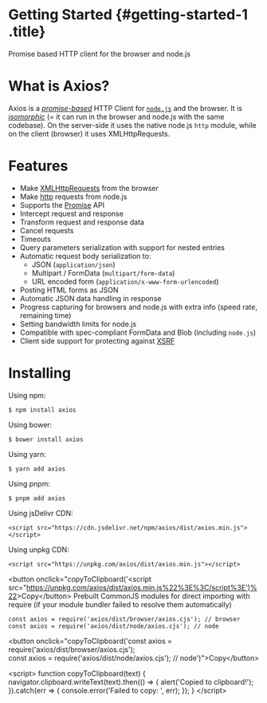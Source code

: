 # Getting Started {#getting-started-1 .title}

Promise based HTTP client for the browser and node.js

# What is Axios?

Axios is a *[promise-based](https://javascript.info/promise-basics)*
HTTP Client for [`node.js`](https://nodejs.org) and the browser. It is
*[isomorphic](https://www.lullabot.com/articles/what-is-an-isomorphic-application)*
(= it can run in the browser and node.js with the same codebase). On the
server-side it uses the native node.js `http` module, while on the
client (browser) it uses XMLHttpRequests.

# Features

- Make
  [XMLHttpRequests](https://developer.mozilla.org/en-US/docs/Web/API/XMLHttpRequest)
  from the browser
- Make [http](http://nodejs.org/api/http.html) requests from node.js
- Supports the
  [Promise](https://developer.mozilla.org/en-US/docs/Web/JavaScript/Reference/Global_Objects/Promise)
  API
- Intercept request and response
- Transform request and response data
- Cancel requests
- Timeouts
- Query parameters serialization with support for nested entries
- Automatic request body serialization to:
  - JSON (`application/json`)
  - Multipart / FormData (`multipart/form-data`)
  - URL encoded form (`application/x-www-form-urlencoded`)
- Posting HTML forms as JSON
- Automatic JSON data handling in response
- Progress capturing for browsers and node.js with extra info (speed
  rate, remaining time)
- Setting bandwidth limits for node.js
- Compatible with spec-compliant FormData and Blob (including `node.js`)
- Client side support for protecting against
  [XSRF](http://en.wikipedia.org/wiki/Cross-site_request_forgery)

# Installing

Using npm:

``` lang-bash
$ npm install axios
```

Using bower:

``` lang-bash
$ bower install axios
```

Using yarn:

``` lang-bash
$ yarn add axios
```

Using pnpm:

``` lang-bash
$ pnpm add axios
```

Using jsDelivr CDN:

``` lang-html
<script src="https://cdn.jsdelivr.net/npm/axios/dist/axios.min.js"></script>
```

Using unpkg CDN:

``` lang-html
<script src="https://unpkg.com/axios/dist/axios.min.js"></script>
```

\<button onclick=\"copyToClipboard(\'\<script
src=\"<https://unpkg.com/axios/dist/axios.min.js%22%3E%3C/script%3E')%22>\>Copy\</button\>
Prebuilt CommonJS modules for direct importing with require (if your
module bundler failed to resolve them automatically)

``` lang-js
const axios = require('axios/dist/browser/axios.cjs'); // browser
const axios = require('axios/dist/node/axios.cjs'); // node
```

\<button onclick=\"copyToClipboard(\'const axios =
require(\'axios/dist/browser/axios.cjs\');\
const axios = require(\'axios/dist/node/axios.cjs\'); //
node\')\"\>Copy\</button\>

\<script\> function copyToClipboard(text) {
navigator.clipboard.writeText(text).then(() =\> { alert(\'Copied to
clipboard!\'); }).catch(err =\> { console.error(\'Failed to copy: \',
err); }); } \</script\>